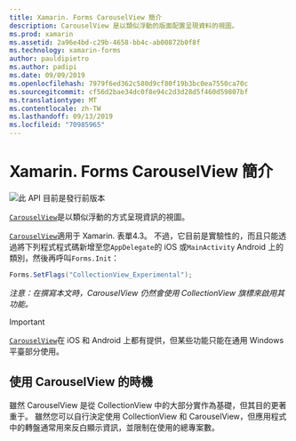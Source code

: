 ```yaml
---
title: Xamarin. Forms CarouselView 簡介
description: CarouselView 是以類似浮動的版面配置呈現資料的視圖。
ms.prod: xamarin
ms.assetid: 2a96e4bd-c29b-4658-bb4c-ab00872b0f8f
ms.technology: xamarin-forms
author: pauldipietro
ms.author: padipi
ms.date: 09/09/2019
ms.openlocfilehash: 7979f6ed362c580d9cf80f19b3bc0ea7550ca70c
ms.sourcegitcommit: cf56d2bae34dc0f8e94c2d3d28d5f460d59807bf
ms.translationtype: MT
ms.contentlocale: zh-TW
ms.lasthandoff: 09/13/2019
ms.locfileid: "70985965"
---
```

# <a name="xamarinforms-carouselview-introduction"></a>Xamarin. Forms CarouselView 簡介

![](~/media/shared/preview.png "此 API 目前是發行前版本")

[`CarouselView`](xref:Xamarin.Forms.CarouselView)是以類似浮動的方式呈現資訊的視圖。

[`CarouselView`](xref:Xamarin.Forms.CarouselView)適用于 Xamarin. 表單4.3。 不過，它目前是實驗性的，而且只能透過將下列程式程式碼新增至您`AppDelegate`的 iOS 或`MainActivity` Android 上的類別，然後再呼叫`Forms.Init`：

```csharp
Forms.SetFlags("CollectionView_Experimental");
```

_注意：在撰寫本文時，CarouselView 仍然會使用 CollectionView 旗標來啟用其功能。_

> [!IMPORTANT]
> [`CarouselView`](xref:Xamarin.Forms.CarouselView)在 iOS 和 Android 上都有提供，但某些功能只能在通用 Windows 平臺部分使用。

## <a name="when-to-use-carouselview"></a>使用 CarouselView 的時機

雖然 CarouselView 是從 CollectionView 中的大部分實作為基礎，但其目的更著重于。 雖然您可以自行決定使用 CollectionView 和 CarouselView，但應用程式中的轉盤通常用來反白顯示資訊，並限制在使用的總專案數。
